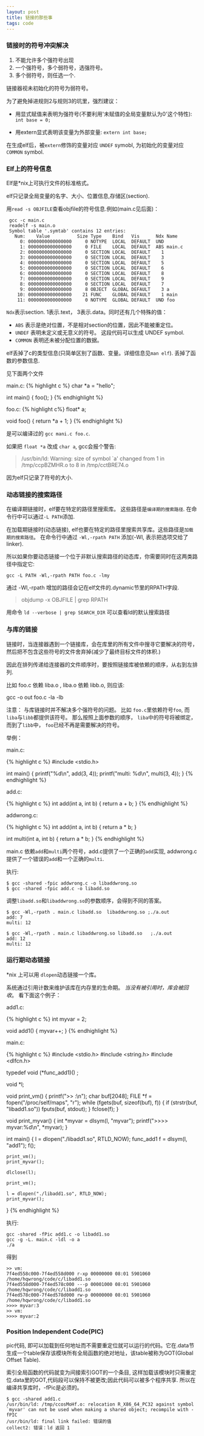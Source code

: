 ```yaml
---
layout: post
title: 链接的那些事
tags: code
---
```


### 链接时的符号冲突解决

1. 不能允许多个强符号出现
2. 一个强符号，多个弱符号，选强符号。
3. 多个弱符号，则任选一个. 

链接器视未初始化的符号为弱符号。

为了避免掉进规则2与规则3的坑里，强烈建议：

- 用显式赋值来表明为强符号(不要利用'未赋值的全局变量默认为0'这个特性): `int base = 0;`

- 用extern显式表明该变量为外部变量: `extern int base;`

在生成elf后，被`extern`修饰的变量对应 `UNDEF` symobl, 为初始化的变量对应`COMMON` symbol.


### Elf上的符号信息

Elf是*nix上可执行文件的标准格式。

elf只记录全局变量的名字、大小、位置信息,存储区(section).

用`read -s OBJFILE`查看objfile的符号信息.例如(main.c见后面)：

     gcc -c main.c
     readelf -s main.o
     Symbol table '.symtab' contains 12 entries:
       Num:    Value          Size Type    Bind   Vis      Ndx Name
         0: 0000000000000000     0 NOTYPE  LOCAL  DEFAULT  UND 
         1: 0000000000000000     0 FILE    LOCAL  DEFAULT  ABS main.c
         2: 0000000000000000     0 SECTION LOCAL  DEFAULT    1 
         3: 0000000000000000     0 SECTION LOCAL  DEFAULT    3 
         4: 0000000000000000     0 SECTION LOCAL  DEFAULT    5 
         5: 0000000000000000     0 SECTION LOCAL  DEFAULT    6 
         6: 0000000000000000     0 SECTION LOCAL  DEFAULT    8 
         7: 0000000000000000     0 SECTION LOCAL  DEFAULT    9 
         8: 0000000000000000     0 SECTION LOCAL  DEFAULT    7 
         9: 0000000000000000     8 OBJECT  GLOBAL DEFAULT    3 a
        10: 0000000000000000    21 FUNC    GLOBAL DEFAULT    1 main
        11: 0000000000000000     0 NOTYPE  GLOBAL DEFAULT  UND foo

`Ndx`表示section. 1表示.text， 3表示.data。同时还有几个特殊的值：
- `ABS` 表示是绝对位置，不是相对section的位置，因此不能被重定位。
- `UNDEF` 表明未定义或无意义的符号。 这段代码可以生成 UNDEF symbol. 
- `COMMON` 表明还未被分配位置的数据。


elf丢掉了c的类型信息(只简单区别了函数、变量。详细信息见`man elf`). 丢掉了函数的参数信息.

见下面两个文件

main.c:
{% highlight c %}
char *a = "hello";

int
main() {
    foo();
}
{% endhighlight %}

foo.c:
{% highlight c%}
float* a;

void
foo() {
   return *a + 1;
}
{% endhighlight %}

是可以编译过的 `gcc mani.c foo.c`.

如果把 `float *a` 改成 `char a`, gcc会报个警告:

> /usr/bin/ld: Warning: size of symbol `a' changed from 1 in /tmp/ccpBZMHR.o to 8 in /tmp/cctBRE74.o

因为elf只记录了符号的大小.

### 动态链接的搜索路径 

在编译期链接时，elf要在特定的路径里搜索库。 这些路径是`编译期的搜索路径`. 在命令行中可以通过`-L PATH`添加.

在加载期链接时(动态链接), elf也要在特定的路径里搜索共享库。这些路径是`加载期的搜索路径`。 在命令行中通过 `-Wl,-rpath PATH` 添加(-Wl, 表示把选项交给了linker).

所以如果你要动态链接一个位于非默认搜索路径的动态库，你需要同时在这两类路径中指定它:

    gcc -L PATH -Wl,-rpath PATH foo.c -lmy

通过 -Wl,-rpath 增加的路径会记在elf文件的.dynamic节里的RPATH字段.

> objdump -x OBJFILE | grep RPATH
  
用命令 `ld --verbose | grep SEARCH_DIR` 可以查看ld的默认搜索路径


### 与库的链接

链接时，当连接器遇到一个链接库，会在库里的所有文件中搜寻它要解决的符号，然后把不包含这些符号的文件舍弃掉(减少了最终目标文件的体积.)

因此在排列传递给连接器的文件顺序时，要按照链接库被依赖的顺序，从右到左排列.

比如 foo.c 依赖 liba.o , liba.o 依赖 libb.o, 则应该:

  gcc -o out foo.c -la -lb

注意： 与库链接时并不解决多个强符号的问题。 比如 `foo.c`里依赖符号`foo`, 而`liba`与`libb`都提供该符号。 那么按照上面参数的顺序， `liba`中的符号将被绑定，而到了`libb`中， `foo`已经不再是需要解决的符号。

举例：

main.c:

{% highlight c %}
#include <stdio.h>

int
main() {
    printf("%d\n", add(3, 4));
    printf("multi: %d\n", multi(3, 4));
}
{% endhighlight %}

add.c:

{% highlight c %}
int add(int a, int b) {
    return a + b;
}
{% endhighlight %}

addwrong.c:

{% highlight c %}
int add(int a, int b) {
    return a * b;
}

int multi(int a, int b) {
    return a * b;
}
{% endhighlight %}

main.c 依赖`add`和`multi`两个符号，add.c提供了一个正确的`add`实现, addwrong.c提供了一个错误的`add`和一个正确的`multi`.

执行:

    $ gcc -shared -fpic addwrong.c -o libaddwrong.so
    $ gcc -shared -fpic add.c -o libadd.so

调整`libadd.so`和`libaddwrong.so`的参数顺序，会得到不同的答案。

    $ gcc -Wl,-rpath . main.c libadd.so  libaddwrong.so ;./a.out
    add: 7
    multi: 12

    $ gcc -Wl,-rpath . main.c libaddwrong.so libadd.so   ;./a.out
    add: 12
    multi: 12
    
### 运行期动态链接

*nix 上可以用 `dlopen`动态链接一个库。

系统通过引用计数来维护该库在内存里的生命期。 *当没有被引用时，库会被回收*。 看下面这个例子：

add1.c:

{% highlight c %}
int myvar = 2;

void
add1() {
    myvar++;
}
{% endhighlight %}

main.c:

{% highlight c %}
 #include <stdio.h>
 #include <string.h>
 #include <dlfcn.h>

typedef void (*func_add1)() ;

void *l;

void
print_vm() {
    printf(">> :\n");
    char buf[2048];
    FILE *f = fopen("/proc/self/maps", "r");
    while (fgets(buf, sizeof(buf), f)) {
        if (strstr(buf, "libadd1.so"))
            fputs(buf, stdout);
    }
    fclose(f);
}

void
print_myvar() {
    int *myvar = dlsym(l, "myvar");
    printf(">>>> myvar:%d\n", *myvar);
}

int 
main() {
    l = dlopen("./libadd1.so", RTLD_NOW);
    func_add1 f = dlsym(l, "add1");
    f();

    print_vm();
    print_myvar();

    dlclose(l);
    
    print_vm();

    l = dlopen("./libadd1.so", RTLD_NOW);
    print_myvar();
    
}
{% endhighlight %}

执行:

    gcc -shared -fPic add1.c -o libadd1.so
    gcc -g -L. main.c -ldl -o a
    ./a

得到

    >> vm:
    7f4ed558c000-7f4ed558d000 r-xp 00000000 08:01 5901060                    /home/hqwrong/code/c/libadd1.so
    7f4ed558d000-7f4ed578c000 ---p 00001000 08:01 5901060                    /home/hqwrong/code/c/libadd1.so
    7f4ed578c000-7f4ed578d000 rw-p 00000000 08:01 5901060                    /home/hqwrong/code/c/libadd1.so
    >>>> myvar:3
    >> vm:
    >>>> myvar:2

### Position Independent Code(PIC)

pic代码, 即可以加载到任何地址而不需要重定位就可以运行的代码。它在.data节生成一个table保存该模块所有全局函数的绝对地址，该table被称为GOT(Global Offset Table).

索引全局函数的代码就变为间接索引GOT的一个条目, 这样加载该模块时只需重定位.data里的GOT,代码段可以保持不被更改;因此代码可以被多个程序共享. 所以在编译共享库时，-fPic是必须的。

    $ gcc -shared add1.c
    /usr/bin/ld: /tmp/ccosMoHf.o: relocation R_X86_64_PC32 against symbol `myvar' can not be used when making a shared object; recompile with -fPIC
    /usr/bin/ld: final link failed: 错误的值
    collect2: 错误：ld 返回 1



